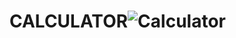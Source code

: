 # CALCULATOR![Calculator](https://github.com/user-attachments/assets/430d3515-a2c7-4ef0-937e-6ec72abbc338)
